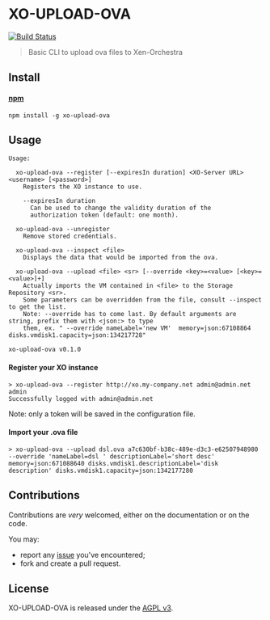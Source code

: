 # XO-UPLOAD-OVA

[![Build Status](https://travis-ci.org/vatesfr/xen-orchestra.png?branch=master)](http://travis-ci.org/vatesfr/xen-orchestra)

> Basic CLI to upload ova files to Xen-Orchestra

## Install

#### [npm](https://npmjs.org/package/xo-upload-ova)

```
npm install -g xo-upload-ova
```

## Usage

```
Usage:

  xo-upload-ova --register [--expiresIn duration] <XO-Server URL> <username> [<password>]
    Registers the XO instance to use.

    --expiresIn duration
      Can be used to change the validity duration of the
      authorization token (default: one month).

  xo-upload-ova --unregister
    Remove stored credentials.

  xo-upload-ova --inspect <file>
    Displays the data that would be imported from the ova.

  xo-upload-ova --upload <file> <sr> [--override <key>=<value> [<key>=<value>]+]
    Actually imports the VM contained in <file> to the Storage Repository <sr>.
    Some parameters can be overridden from the file, consult --inspect to get the list.
    Note: --override has to come last. By default arguments are string, prefix them with <json:> to type
    them, ex. " --override nameLabel='new VM'  memory=json:67108864 disks.vmdisk1.capacity=json:134217728"

xo-upload-ova v0.1.0

```

#### Register your XO instance

```
> xo-upload-ova --register http://xo.my-company.net admin@admin.net admin
Successfully logged with admin@admin.net
```

Note: only a token will be saved in the configuration file.

#### Import your .ova file

```
> xo-upload-ova --upload dsl.ova a7c630bf-b38c-489e-d3c3-e62507948980 --override 'nameLabel=dsl ' descriptionLabel='short desc' memory=json:671088640 disks.vmdisk1.descriptionLabel='disk description' disks.vmdisk1.capacity=json:1342177280
```

## Contributions

Contributions are _very_ welcomed, either on the documentation or on
the code.

You may:

- report any [issue](https://github.com/vatesfr/xen-orchestra/issues)
  you've encountered;
- fork and create a pull request.

## License

XO-UPLOAD-OVA is released under the [AGPL
v3](http://www.gnu.org/licenses/agpl-3.0-standalone.html).
